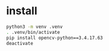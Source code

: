 # install

```sh
python3 -m venv .venv
. .venv/bin/activate
pip install opencv-python==3.4.17.63
deactivate
```
